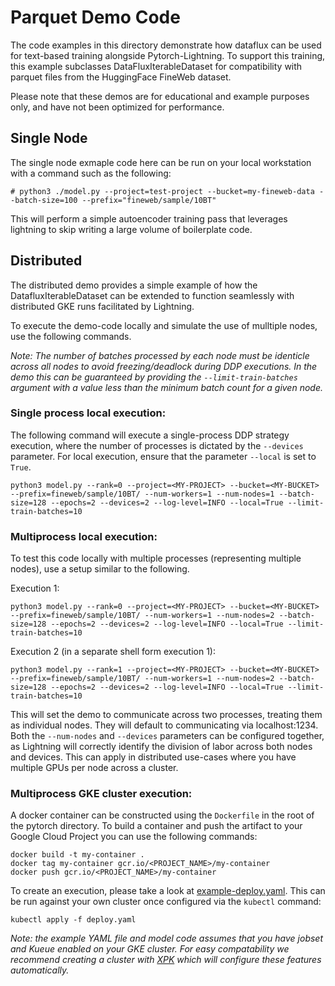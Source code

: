 # Parquet Demo Code
The code examples in this directory demonstrate how dataflux can be used for text-based training alongside Pytorch-Lightning. To support this training, this example subclasses DataFluxIterableDataset for compatibility with parquet files from the HuggingFace FineWeb dataset.

Please note that these demos are for educational and example purposes only, and have not been optimized for performance.

## Single Node
The single node exmaple code here can be run on your local workstation with a command such as the following:

```
# python3 ./model.py --project=test-project --bucket=my-fineweb-data --batch-size=100 --prefix="fineweb/sample/10BT"
```

This will perform a simple autoencoder training pass that leverages lightning to skip writing a large volume of boilerplate code.

## Distributed
The distributed demo provides a simple example of how the DatafluxIterableDataset can be extended to function seamlessly with distributed GKE runs facilitated by Lightning.

To execute the demo-code locally and simulate the use of mulltiple nodes, use the following commands. 

*Note: The number of batches processed by each node must be identicle across all nodes to avoid freezing/deadlock during DDP executions. In the demo this can be guaranteed by providing the `--limit-train-batches` argument with a value less than the minimum batch count for a given node.*

### Single process local execution:
The following command will execute a single-process DDP strategy execution, where the number of processes is dictated by the `--devices` parameter. For local execution, ensure that the parameter `--local` is set to `True`.
```
python3 model.py --rank=0 --project=<MY-PROJECT> --bucket=<MY-BUCKET> --prefix=fineweb/sample/10BT/ --num-workers=1 --num-nodes=1 --batch-size=128 --epochs=2 --devices=2 --log-level=INFO --local=True --limit-train-batches=10
```

### Multiprocess local execution:
To test this code locally with multiple processes (representing multiple nodes), use a setup similar to the following.

Execution 1:
```
python3 model.py --rank=0 --project=<MY-PROJECT> --bucket=<MY-BUCKET> --prefix=fineweb/sample/10BT/ --num-workers=1 --num-nodes=2 --batch-size=128 --epochs=2 --devices=2 --log-level=INFO --local=True --limit-train-batches=10
```

Execution 2 (in a separate shell form execution 1):
```
python3 model.py --rank=1 --project=<MY-PROJECT> --bucket=<MY-BUCKET> --prefix=fineweb/sample/10BT/ --num-workers=1 --num-nodes=2 --batch-size=128 --epochs=2 --devices=2 --log-level=INFO --local=True --limit-train-batches=10
```

This will set the demo to communicate across two processes, treating them as individual nodes. They will default to communicating via localhost:1234. Both the `--num-nodes` and `--devices` parameters can be configured together, as Lightning will correctly identify the division of labor across both nodes and devices. This can apply in distributed use-cases where you have multiple GPUs per node across a cluster.

### Multiprocess GKE cluster execution:
A docker container can be constructed using the `Dockerfile` in the root of the pytorch directory. To build a container and push the artifact to your Google Cloud Project you can use the following commands:

```
docker build -t my-container .
docker tag my-container gcr.io/<PROJECT_NAME>/my-container
docker push gcr.io/<PROJECT_NAME>/my-container
```

To create an execution, please take a look at [example-deploy.yaml](demo/lightning/text-based/distributed/example-deploy.yaml). This can be run against your own cluster once configured via the `kubectl` command:
```
kubectl apply -f deploy.yaml
```

*Note: the example YAML file  and model code assumes that you have jobset and Kueue enabled on your GKE cluster. For easy compatability we recommend creating a cluster with [XPK](https://github.com/google/xpk) which will configure these features automatically.*
